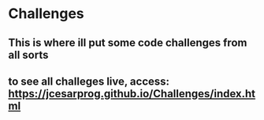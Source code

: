 # Challenges
## This is where ill put some code challenges from all sorts

## to see all challeges live, access: https://jcesarprog.github.io/Challenges/index.html